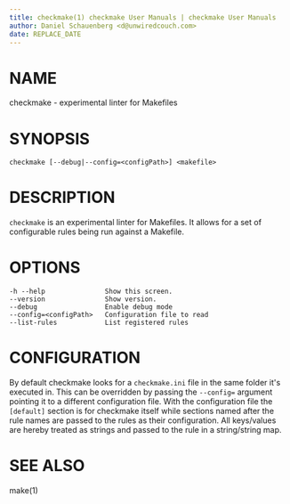 ```yaml
---
title: checkmake(1) checkmake User Manuals | checkmake User Manuals
author: Daniel Schauenberg <d@unwiredcouch.com>
date: REPLACE_DATE
---
```


# NAME
checkmake - experimental linter for Makefiles

# SYNOPSIS

```
checkmake [--debug|--config=<configPath>] <makefile>
```

# DESCRIPTION
`checkmake` is an experimental linter for Makefiles. It allows for a set of
configurable rules being run against a Makefile.

# OPTIONS

```
-h --help               Show this screen.
--version               Show version.
--debug                 Enable debug mode
--config=<configPath>   Configuration file to read
--list-rules            List registered rules
```

# CONFIGURATION
By default checkmake looks for a `checkmake.ini` file in the same folder it's
executed in. This can be overridden by passing the `--config=` argument
pointing it to a different configuration file. With the configuration file
the `[default]` section is for checkmake itself while sections named after the
rule names are passed to the rules as their configuration. All keys/values are
hereby treated as strings and passed to the rule in a string/string map.


# SEE ALSO
make(1)

